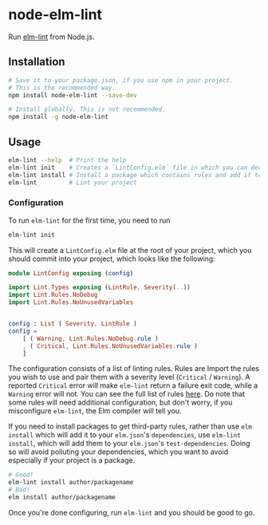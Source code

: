 # node-elm-lint

Run [elm-lint] from Node.js.

## Installation

```bash
# Save it to your package.json, if you use npm in your project.
# This is the recommended way.
npm install node-elm-lint --save-dev

# Install globally. This is not recommended.
npm install -g node-elm-lint
```

## Usage

```bash
elm-lint --help  # Print the help
elm-lint init    # Creates a `LintConfig.elm` file in which you can declare how you want to configure elm-lint
elm-lint install # Install a package which contains rules and add it to your "test-dependencies"
elm-lint         # Lint your project
```

### Configuration

To run `elm-lint` for the first time, you need to run

```bash
elm-lint init
```

This will create a `LintConfig.elm` file at the root of your project, which you should commit into your project, which looks like the following:

```elm
module LintConfig exposing (config)

import Lint.Types exposing (LintRule, Severity(..))
import Lint.Rules.NoDebug
import Lint.Rules.NoUnusedVariables


config : List ( Severity, LintRule )
config =
    [ ( Warning, Lint.Rules.NoDebug.rule )
    , ( Critical, Lint.Rules.NoUnusedVariables.rule )
    ]
```

The configuration consists of a list of linting rules. Rules are
Import the rules you wish to use and pair them with a severity level (`Critical` / `Warning`).
A reported `Critical` error will make `elm-lint` return a failure exit code, while a `Warning` error will not. You can see the full list of rules [here](https://github.com/jfmengels/elm-lint#rules).
Do note that some rules will need additional configuration, but don't worry, if you misconfigure `elm-lint`, the Elm compiler will tell you.

If you need to install packages to get third-party rules, rather than use `elm install` which will add it to your `elm.json`'s `dependencies`, use `elm-lint install`, which will add them to your `elm.json`'s `test-dependencies`. Doing so will avoid polluting your dependencies, which you want to avoid especially if your project is a package.

```bash
# Good!
elm-lint install author/packagename
# Bad!
elm install author/packagename
```

Once you're done configuring, run `elm-lint` and you should be good to go.

[elm-lint]: https://github.com/jfmengels/elm-lint
